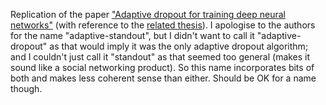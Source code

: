
Replication of the paper ["Adaptive dropout for training deep neural
networks"][paper] (with reference to the [related thesis][thesis]). I
apologise to the authors for the name "adaptive-standout", but I didn't
want to call it "adaptive-dropout" as that would imply it was the only
adaptive dropout algorithm; and I couldn't just call it "standout" as that
seemed too general (makes it sound like a social networking product). So
this name incorporates bits of both and makes less coherent sense than
either. Should be OK for a name though.

[paper]: http://papers.nips.cc/paper/5032-ada
[thesis]: https://tspace.library.utoronto.ca/handle/1807/67873

